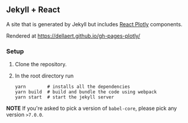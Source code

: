 ## Jekyll + React

A site that is generated by Jekyll but includes [React Plotly](https://plotly.com/javascript/react/) components.

Rendered at https://dellaert.github.io/gh-pages-plotly/

### Setup

1. Clone the repository.
2. In the root directory run

    ```shell
    yarn        # installs all the dependencies
    yarn build  # build and bundle the code using webpack
    yarn start  # start the jekyll server
    ```

**NOTE** If you're asked to pick a version of `babel-core`, please pick any version `>7.0.0`.